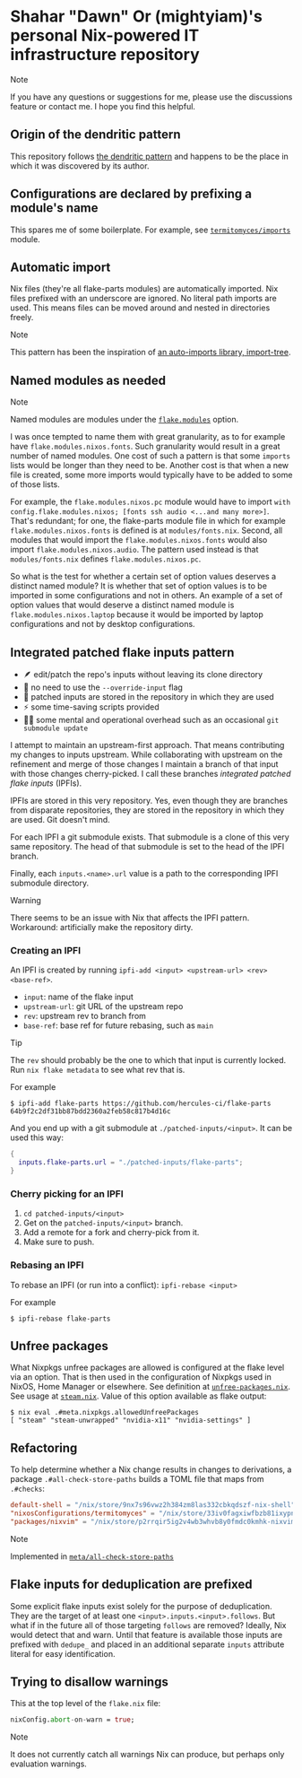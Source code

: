 # Shahar "Dawn" Or (mightyiam)'s personal Nix-powered IT infrastructure repository

> [!NOTE]
> If you have any questions or suggestions for me, please use the discussions feature or contact me.
> I hope you find this helpful.

## Origin of the dendritic pattern

This repository follows [the dendritic pattern](https://github.com/mightyiam/dendritic)
and happens to be the place in which it was discovered by its author.

## Configurations are declared by prefixing a module's name

This spares me of some boilerplate.
For example, see [`termitomyces/imports`](modules/termitomyces/imports.nix) module.

## Automatic import

Nix files (they're all flake-parts modules) are automatically imported.
Nix files prefixed with an underscore are ignored.
No literal path imports are used.
This means files can be moved around and nested in directories freely.

> [!NOTE]
> This pattern has been the inspiration of [an auto-imports library, import-tree](https://github.com/vic/import-tree).

## Named modules as needed

> [!NOTE]
> Named modules are modules under the [`flake.modules`](https://flake.parts/options/flake-parts-modules.html) option.

I was once tempted to name them with great granularity, as to for example have `flake.modules.nixos.fonts`.
Such granularity would result in a great number of named modules.
One cost of such a pattern is that some `imports` lists would be longer than they need to be.
Another cost is that when a new file is created, some more imports would typically have to be added to some of those lists.

For example, the `flake.modules.nixos.pc` module would have to import `with config.flake.modules.nixos; [fonts ssh audio <...and many more>]`.
That's redundant; for one, the flake-parts module file in which for example `flake.modules.nixos.fonts` is defined is at `modules/fonts.nix`.
Second, all modules that would import the `flake.modules.nixos.fonts` would also import `flake.modules.nixos.audio`.
The pattern used instead is that `modules/fonts.nix` defines `flake.modules.nixos.pc`.

So what is the test for whether a certain set of option values deserves a distinct named module?
It is whether that set of option values is to be imported in some configurations and not in others.
An example of a set of option values that would deserve a distinct named module is `flake.modules.nixos.laptop`
because it would be imported by laptop configurations and not by desktop configurations.

## Integrated patched flake inputs pattern

- 🪶 edit/patch the repo's inputs without leaving its clone directory
- 🕺 no need to use the `--override-input` flag
- 🧩 patched inputs are stored in the repository in which they are used
- ⚡ some time-saving scripts provided
- 😮‍💨 some mental and operational overhead such as an occasional `git submodule update`

I attempt to maintain an upstream-first approach.
That means contributing my changes to inputs upstream.
While collaborating with upstream on the refinement and merge of those changes
I maintain a branch of that input with those changes cherry-picked.
I call these branches _integrated patched flake inputs_ (IPFIs).

IPFIs are stored in this very repository.
Yes, even though they are branches from disparate repositories,
they are stored in the repository in which they are used.
Git doesn't mind.

For each IPFI a git submodule exists.
That submodule is a clone of this very same repository.
The head of that submodule is set to the head of the IPFI branch.

Finally, each `inputs.<name>.url` value is a path to the corresponding IPFI submodule directory.

> [!WARNING]
> There seems to be an issue with Nix that affects the IPFI pattern.
> Workaround: artificially make the repository dirty.

### Creating an IPFI

An IPFI is created by running `ipfi-add <input> <upstream-url> <rev> <base-ref>`.

- `input`: name of the flake input
- `upstream-url`: git URL of the upstream repo
- `rev`: upstream rev to branch from
- `base-ref`: base ref for future rebasing, such as `main`

> [!TIP]
> The `rev` should probably be the one to which that input is currently locked.
> Run `nix flake metadata` to see what rev that is.

For example

```console-session
$ ipfi-add flake-parts https://github.com/hercules-ci/flake-parts 64b9f2c2df31bb87bdd2360a2feb58c817b4d16c
```

And you end up with a git submodule at `./patched-inputs/<input>`.
It can be used this way:

```nix
{
  inputs.flake-parts.url = "./patched-inputs/flake-parts";
}
```

### Cherry picking for an IPFI

1. `cd patched-inputs/<input>`
1. Get on the `patched-inputs/<input>` branch.
1. Add a remote for a fork and cherry-pick from it.
1. Make sure to push.

### Rebasing an IPFI

To rebase an IPFI (or run into a conflict):
`ipfi-rebase <input>`

For example

```
$ ipfi-rebase flake-parts
```

## Unfree packages

What Nixpkgs unfree packages are allowed is configured at the flake level via an option.
That is then used in the configuration of Nixpkgs used in NixOS, Home Manager or elsewhere.
See definition at [`unfree-packages.nix`](modules/unfree-packages.nix).
See usage at [`steam.nix`](modules/steam.nix).
Value of this option available as flake output:

```console
$ nix eval .#meta.nixpkgs.allowedUnfreePackages
[ "steam" "steam-unwrapped" "nvidia-x11" "nvidia-settings" ]
```

## Refactoring

To help determine whether a Nix change results in changes to derivations,
a package `.#all-check-store-paths` builds a TOML file that maps from `.#checks`:

```toml
default-shell = "/nix/store/9nx7s96vwz2h384zm8las332cbkqdszf-nix-shell"
"nixosConfigurations/termitomyces" = "/nix/store/33iv0fagxiwfbzb81ixypn14vxl6s468-nixos-system-termitomyces-25.05.20250417.ebe4301"
"packages/nixvim" = "/nix/store/p2rrqir5ig2v4wb3whvb8y0fmdc0kmhk-nixvim"
```

> [!NOTE]
> Implemented in [`meta/all-check-store-paths`](modules/meta/all-check-store-paths.nix)

## Flake inputs for deduplication are prefixed

Some explicit flake inputs exist solely for the purpose of deduplication.
They are the target of at least one `<input>.inputs.<input>.follows`.
But what if in the future all of those targeting `follows` are removed?
Ideally, Nix would detect that and warn.
Until that feature is available those inputs are prefixed with `dedupe_`
and placed in an additional separate `inputs` attribute literal
for easy identification.

## Trying to disallow warnings

This at the top level of the `flake.nix` file:

```nix
nixConfig.abort-on-warn = true;
```

> [!NOTE]
> It does not currently catch all warnings Nix can produce, but perhaps only evaluation warnings.
